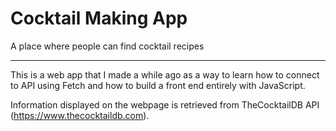 # Cocktail Making App
A place where people can find cocktail recipes

______________________________________________
This is a web app that I made a while ago as a way to learn how to connect to API using Fetch and how to build a front end entirely with JavaScript. 

Information displayed on the webpage is retrieved from TheCocktailDB API (https://www.thecocktaildb.com).
